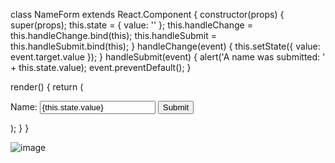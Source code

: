 class NameForm extends React.Component {
  constructor(props) {
    super(props);
    this.state = { value: '' };
    this.handleChange = this.handleChange.bind(this);
    this.handleSubmit = this.handleSubmit.bind(this);
  }
  handleChange(event) {
    this.setState({ value: event.target.value });
  }
handleSubmit(event) {
    alert('A name was submitted: ' + this.state.value);
    event.preventDefault();
  }




  render() {
    return (
      <form onSubmit={this.handleSubmit}>
        <label>
          Name:
          <input type="text" value={this.state.value}     
                      onChange={this.handleChange} />
        </label>
        <button type="submit">Submit</button>
      </form>
    );
  }
}

![image](https://github.com/user-attachments/assets/446b16ea-e652-4370-83b2-28a2d18d3983)
